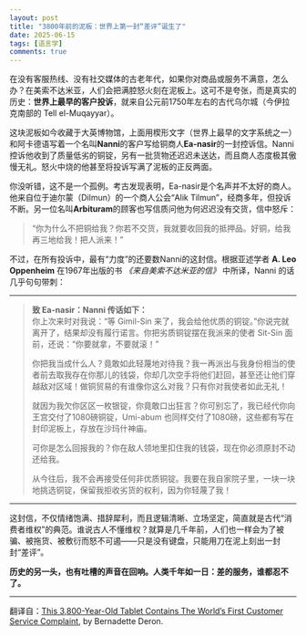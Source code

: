 ```yaml
---
layout: post
title: "3800年前的泥板：世界上第一封“差评”诞生了"
date: 2025-06-15
tags: [语言学]
comments: true
---
```


在没有客服热线、没有社交媒体的古老年代，如果你对商品或服务不满意，怎么办？在美索不达米亚，人们会把满腔怒火刻在泥板上。这可不是夸张，而是真实的历史：**世界上最早的客户投诉**，就来自公元前1750年左右的古代乌尔城（今伊拉克南部的 Tell el-Muqayyar）。

这块泥板如今收藏于大英博物馆，上面用楔形文字（世界上最早的文字系统之一）和阿卡德语写着一个名叫**Nanni**的客户写给铜商人**Ea-nasir**的一封控诉信。Nanni控诉他收到了质量低劣的铜锭，另有一批货物还迟迟未送达，而且商人态度极其傲慢无礼。怒火中烧的他甚至将投诉写满了泥板的正反两面。

你没听错，这不是一个孤例。考古发现表明，Ea-nasir是个名声并不太好的商人。他来自位于迪尔蒙（Dilmun）的一个商人公会“Alik Tilmun”，经商多年，但投诉不断。另一位名叫**Arbituram**的顾客也写信质问他为何迟迟没有交货，信中怒斥：

> “你为什么不把铜给我？你若不交货，我就要收回我的抵押品。好铜，给我再三地给我！把人派来！”

不过，在所有投诉中，最有“力度”的还要数Nanni的这封信。根据亚述学者 **A. Leo Oppenheim** 在1967年出版的书 *《来自美索不达米亚的信》* 中所译，Nanni 的话几乎句句带刺：

---

> **致 Ea-nasir：Nanni 传话如下：**  
> 你上次来时对我说：“等 Gimil-Sin 来了，我会给他优质的铜锭。”你说完就离开了，结果却没有履行诺言。你把劣质铜锭摆在我派来的使者 Sit-Sin 面前，还说：“你要就拿，不要就滚！”
> 
> 你把我当成什么人？竟敢如此轻蔑地对待我？我一再派出与我身份相当的使者前去取我存在你那儿的钱袋，你却几次空手将他们赶回，甚至还让他们穿越敌对区域！做铜贸易的有谁像你这么对我？只有你对我使者如此无礼！
> 
> 就因为我欠你区区一枚银锭，你竟敢口出狂言？你可别忘了，我已经代你向王宫交付了1080磅铜锭，Umi-abum 也同样交付了1080磅，这些都有写在封印泥板上，存放在沙玛什神庙。
> 
> 可你是怎么回报我的？你在敌人领地里扣住我的钱袋，现在你必须原封不动还给我。
> 
> 从今往后，我不会再接受任何非优质铜锭。我要在我自家院子里，一块一块地挑选铜锭，保留我拒收劣货的权利，因为你轻蔑了我！

---

这封信，不仅情绪饱满、措辞犀利，而且逻辑清晰、立场坚定，简直就是古代“消费者维权”的典范。谁说古人不懂维权？就算是几千年前，人们也一样会为了被骗、被拖货、被敷衍而怒不可遏——只是没有键盘，只能用刀在泥上刻出一封封“差评”。

**历史的另一头，也有吐槽的声音在回响。人类千年如一日：差的服务，谁都忍不了。**

---

翻译自：[This 3,800-Year-Old Tablet Contains The World’s First Customer Service Complaint](https://allthatsinteresting.com/first-customer-service-complaint-ea-nasir), by Bernadette Deron.

